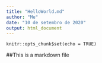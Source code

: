 ```yaml
---
title: "HelloWorld.md"
author: "Me"
date: "10 de setembro de 2020"
output: html_document
---
```


```{r setup, include=FALSE}
knitr::opts_chunk$set(echo = TRUE)
```

##This is a markdown file